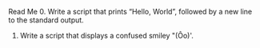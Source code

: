Read Me
0. Write a script that prints “Hello, World”, followed by a new line to the standard output.
1. Write a script that displays a confused smiley "(Ôo)'.

